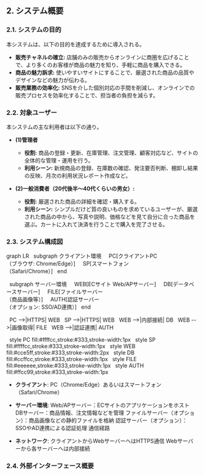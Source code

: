 ## 2. システム概要

### 2.1. システムの目的

本システムは、以下の目的を達成するために導入される。

- **販売チャネルの確立:** 店舗のみの販売からオンラインに商圏を広げることで、より多くのお客様が商品の魅力を知り、手軽に商品を購入できる。
- **商品の魅力訴求:** 使いやすいサイトにすることで、厳選された商品の品質やデザインなどの魅力が伝わる。
- **販売業務の効率化:** SNSを介した個別対応の手間を削減し、オンラインでの販売プロセスを効率化することで、担当者の負担を減らす。


### 2.2. 対象ユーザー

本システムの主な利用者は以下の通り。

- **(1)管理者**

  - **役割:** 商品の登録・更新、在庫管理、注文管理、顧客対応など、サイトの全体的な管理・運用を行う。
  - **利用シーン:** 新規商品の登録、在庫数の確認、発注要否判断、棚卸し結果の反映、月次の利用状況レポート作成など。
  
- **(2)一般消費者（20代後半～40代くらいの男女）:**

  - **役割:** 厳選された商品の詳細を確認・購入する。
  - **利用シーン:** シンプルだけど質の良いものを求めているユーザーが、厳選された商品の中から、写真や説明、価格などを見て自分に合った商品を選ぶ。カートに入れて決済を行うことで購入を完了させる。


### 2.3. システム構成図

<div class="mermaid">
graph LR
  subgraph クライアント環境
    PC[クライアントPC<br>（ブラウザ: Chrome/Edge）]
    SP[スマートフォン<br>（Safari/Chrome）]
  end

  subgraph サーバー環境
    WEB[ECサイト Web/APサーバー]
    DB[データベースサーバー]
    FILE[ファイルサーバー<br>（商品画像等）]
    AUTH[認証サーバー<br>（オプション: SSO/AD連携）]
  end

  PC -->|HTTPS| WEB
  SP -->|HTTPS| WEB
  WEB -->|内部接続| DB
  WEB -->|画像取得| FILE
  WEB -->|認証連携| AUTH

  style PC fill:#ffffcc,stroke:#333,stroke-width:1px
  style SP fill:#ffffcc,stroke:#333,stroke-width:1px
  style WEB fill:#cce5ff,stroke:#333,stroke-width:2px
  style DB fill:#ccffcc,stroke:#333,stroke-width:1px
  style FILE fill:#eeeeee,stroke:#333,stroke-width:1px
  style AUTH fill:#ffcc99,stroke:#333,stroke-width:1px 
</div>

- **クライアント**: 
PC（Chrome/Edge）あるいはスマートフォン（Safari/Chrome）

- **サーバー環境**:
Web/APサーバー：ECサイトのアプリケーションをホスト
DBサーバー：商品情報、注文情報などを管理
ファイルサーバー（オプション）：商品画像などの静的ファイルを格納
認証サーバー（オプション）：SSOやAD連携による認証処理
通信経路

- **ネットワーク**:
クライアントからWebサーバーへはHTTPS通信
Webサーバーから各サーバーへは内部接続

### 2.4. 外部インターフェース概要